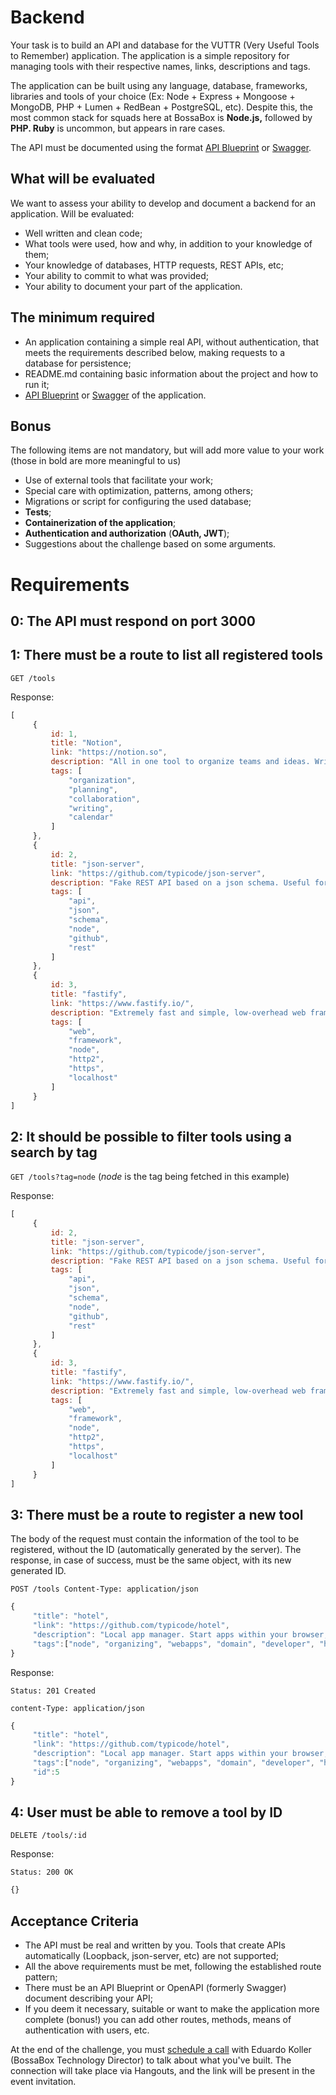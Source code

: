 # Backend

Your task is to build an API and database for the VUTTR (Very Useful Tools to Remember) application. The application is a simple repository for managing tools with their respective names, links, descriptions and tags.

The application can be built using any language, database, frameworks, libraries and tools of your choice (Ex: Node + Express + Mongoose + MongoDB, PHP + Lumen + RedBean + PostgreSQL, etc). Despite this, the most common stack for squads here at BossaBox is **Node.js,** followed by **PHP. Ruby** is uncommon, but appears in rare cases.

The API must be documented using the format [API Blueprint](https://apiblueprint.org/) or [Swagger](https://swagger.io/docs/specification/basic-structure/).

## What will be evaluated

We want to assess your ability to develop and document a backend for an application. Will be evaluated:

- Well written and clean code;
- What tools were used, how and why, in addition to your knowledge of them;
- Your knowledge of databases, HTTP requests, REST APIs, etc;
- Your ability to commit to what was provided;
- Your ability to document your part of the application.

## The minimum required

- An application containing a simple real API, without authentication, that meets the requirements described below, making requests to a database for persistence;
- README.md containing basic information about the project and how to run it;
- [API Blueprint](https://apiblueprint.org/) or [Swagger](https://swagger.io/docs/specification/basic-structure/) of the application.

## Bonus

The following items are not mandatory, but will add more value to your work (those in bold are more meaningful to us)

- Use of external tools that facilitate your work;
- Special care with optimization, patterns, among others;
- Migrations or script for configuring the used database;
- **Tests**;
- **Containerization of the application**;
- **Authentication and authorization** (**OAuth, JWT**);
- Suggestions about the challenge based on some arguments.

# Requirements

## 0: The API must respond on port 3000

## 1: There must be a route to list all registered tools

`GET /tools`

Response:

``` jsx
[
     {
         id: 1,
         title: "Notion",
         link: "https://notion.so",
         description: "All in one tool to organize teams and ideas. Write, plan, collaborate, and get organized. ",
         tags: [
             "organization",
             "planning",
             "collaboration",
             "writing",
             "calendar"
         ]
     },
     {
         id: 2,
         title: "json-server",
         link: "https://github.com/typicode/json-server",
         description: "Fake REST API based on a json schema. Useful for mocking and creating APIs for front-end devs to consume in coding challenges.",
         tags: [
             "api",
             "json",
             "schema",
             "node",
             "github",
             "rest"
         ]
     },
     {
         id: 3,
         title: "fastify",
         link: "https://www.fastify.io/",
         description: "Extremely fast and simple, low-overhead web framework for NodeJS. Supports HTTP2.",
         tags: [
             "web",
             "framework",
             "node",
             "http2",
             "https",
             "localhost"
         ]
     }
]
```

## 2: It should be possible to filter tools using a search by tag

`GET /tools?tag=node` (*node* is the tag being fetched in this example)

Response:

``` jsx
[
     {
         id: 2,
         title: "json-server",
         link: "https://github.com/typicode/json-server",
         description: "Fake REST API based on a json schema. Useful for mocking and creating APIs for front-end devs to consume in coding challenges.",
         tags: [
             "api",
             "json",
             "schema",
             "node",
             "github",
             "rest"
         ]
     },
     {
         id: 3,
         title: "fastify",
         link: "https://www.fastify.io/",
         description: "Extremely fast and simple, low-overhead web framework for NodeJS. Supports HTTP2.",
         tags: [
             "web",
             "framework",
             "node",
             "http2",
             "https",
             "localhost"
         ]
     }
]
```

## 3: There must be a route to register a new tool

The body of the request must contain the information of the tool to be registered, without the ID (automatically generated by the server). The response, in case of success, must be the same object, with its new generated ID.

`POST /tools
Content-Type: application/json`

``` jsx
{
     "title": "hotel",
     "link": "https://github.com/typicode/hotel",
     "description": "Local app manager. Start apps within your browser, developer tool with local .localhost domain and https out of the box.",
     "tags":["node", "organizing", "webapps", "domain", "developer", "https", "proxy"]
}
```

Response:

`Status: 201 Created`

`content-Type: application/json`

``` jsx
{
     "title": "hotel",
     "link": "https://github.com/typicode/hotel",
     "description": "Local app manager. Start apps within your browser, developer tool with local .localhost domain and https out of the box.",
     "tags":["node", "organizing", "webapps", "domain", "developer", "https", "proxy"],
     "id":5
}
```

## 4: User must be able to remove a tool by ID

`DELETE /tools/:id`

Response:

`Status: 200 OK`

``` jsx
{}
```

## Acceptance Criteria

- The API must be real and written by you. Tools that create APIs automatically (Loopback, json-server, etc) are not supported;
- All the above requirements must be met, following the established route pattern;
- There must be an API Blueprint or OpenAPI (formerly Swagger) document describing your API;
- If you deem it necessary, suitable or want to make the application more complete (bonus!) you can add other routes, methods, means of authentication with users, etc.

At the end of the challenge, you must [schedule a call](https://calendly.com/eduardokoller/challenge-review/) with Eduardo Koller (BossaBox Technology Director) to talk about what you've built. The connection will take place via Hangouts, and the link will be present in the event invitation.
